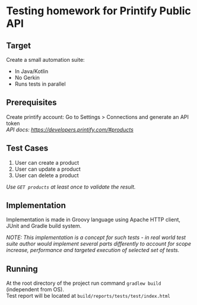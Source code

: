# Testing homework for Printify Public API
## Target
Create a small automation suite:
* In Java/Kotlin
* No Gerkin
* Runs tests in parallel
 
## Prerequisites
Create printify account:
   Go to Settings > Connections and generate an API token  
    _API docs: https://developers.printify.com/#products_

## Test Cases
1. User can create a product
2. User can update a product
3. User can delete a product

_Use `GET products` at least once to validate the result._

## Implementation
Implementation is made in Groovy language using Apache HTTP client, JUnit and Gradle build system.

_*NOTE: This implementation is a concept for such tests - in real world test suite author would implement several parts differently to account for scope increase, performance and targeted execution of selected set of tests.*_

## Running
At the root directory of the project run command `gradlew build` (independent from OS).  
Test report will be located at `build/reports/tests/test/index.html`